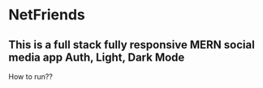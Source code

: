 # NetFriends
## This is a full stack fully responsive MERN social media app Auth, Light, Dark Mode

How to run??
